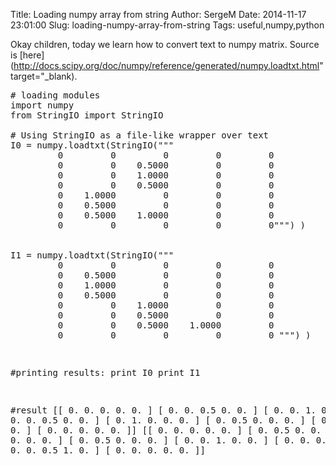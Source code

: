 Title: Loading numpy array from string
Author: SergeM
Date: 2014-11-17 23:01:00
Slug: loading-numpy-array-from-string
Tags: useful,numpy,python

Okay children, today we learn how to convert text to numpy matrix.
Source is [here](http://docs.scipy.org/doc/numpy/reference/generated/numpy.loadtxt.html" target="_blank).


<pre class="brush: python"># loading modules
import numpy
from StringIO import StringIO

# Using StringIO as a file-like wrapper over text
I0 = numpy.loadtxt(StringIO("""
         0         0         0         0         0
         0         0    0.5000         0         0
         0         0    1.0000         0         0
         0         0    0.5000         0         0
         0    1.0000         0         0         0
         0    0.5000         0         0         0
         0    0.5000    1.0000         0         0
         0         0         0         0         0""") )


I1 = numpy.loadtxt(StringIO("""
         0         0         0         0         0
         0    0.5000         0         0         0
         0    1.0000         0         0         0
         0    0.5000         0         0         0
         0         0    1.0000         0         0
         0         0    0.5000         0         0
         0         0    0.5000    1.0000         0
         0         0         0         0         0 """) )
</pre>  <pre class="brush: python">
#printing results:
print I0
print I1

#result
[[ 0.   0.   0.   0.   0. ]
 [ 0.   0.   0.5  0.   0. ]
 [ 0.   0.   1.   0.   0. ]
 [ 0.   0.   0.5  0.   0. ]
 [ 0.   1.   0.   0.   0. ]
 [ 0.   0.5  0.   0.   0. ]
 [ 0.   0.5  1.   0.   0. ]
 [ 0.   0.   0.   0.   0. ]]
[[ 0.   0.   0.   0.   0. ]
 [ 0.   0.5  0.   0.   0. ]
 [ 0.   1.   0.   0.   0. ]
 [ 0.   0.5  0.   0.   0. ]
 [ 0.   0.   1.   0.   0. ]
 [ 0.   0.   0.5  0.   0. ]
 [ 0.   0.   0.5  1.   0. ]
 [ 0.   0.   0.   0.   0. ]]


</pre>